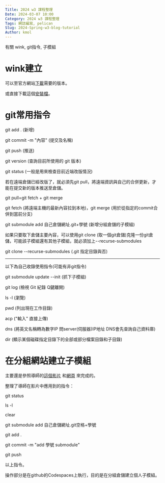 ```yaml
---
Title: 2024 w3 課程整理
Date: 2024-03-07 10:00
Category: 2024 w3 課程整理
Tags: 網誌編寫, pelican
Slug: 2024-Spring-w3-blog-tutorial
Author: kmol
---
```


有關 wink, git指令, 子模組

<!-- PELICAN_END_SUMMARY -->

# wink建立
可以至官方網站<a href="https://www.debugmode.com/wink.html">下載</a>需要的版本。

或直接下載這個<a href="https://nfuedu-my.sharepoint.com/personal/41223118_nfu_edu_tw/_layouts/15/onedrive.aspx?id=%2Fpersonal%2F41223118%5Fnfu%5Fedu%5Ftw%2FDocuments%2Fwinksetup%2Eexe&parent=%2Fpersonal%2F41223118%5Fnfu%5Fedu%5Ftw%2FDocuments&ga=1">安裝檔</a>。
# git常用指令
git add . (新增)

git commit -m "內容"  (提交及名稱)

git push (推送)

git version (查詢目前所使用的 git 版本)

git status (一般是用來檢查目前近端改版情況)

若在遠端倉儲已經改版了，就必須先git pull，將遠端資訊與自己的合併更新，才能在提交新的版本推送至倉儲。

git pull=git fetch + git merge

git fetch (將遠端主機的最新內容拉到本地)，git merge (用於從指定的commit合併到當前分支)

git submodule add 自己倉儲網址.git+學號 (新增分組倉儲的子模組)

如果只要取下倉儲主要內容，可以使用git clone (取一個git倉儲)克隆一份git倉儲，可能該子模組還有其他子模組，就必須加上--recurse-submodules

git clone --recurse-submodules (.git 指定目錄與否)

------------------------------------------------------------------------------------------------

以下為自己收錄使用指令(可能有非git指令)

git submodule update --init (抓下子模組)

git log (檢視 Git 紀錄 Q鍵離開)

ls -l (瀏覽)

pwd (列出現在工作目錄)

acp ("輸入" 直接上傳)

dns (將英文名稱轉為數字IP 問server(伺服器)IP地址 DNS會先查詢自己資料庫)

dir (顯示某個磁碟指定目錄下的全部或部分檔案目錄和子目錄)

# 在分組網站建立子模組
主要還是參照導師的<a href="https://nfuedu-my.sharepoint.com/personal/yen_nfu_edu_tw/_layouts/15/stream.aspx?id=%2Fpersonal%2Fyen%5Fnfu%5Fedu%5Ftw%2FDocuments%2F2024%2Fwcm2024%2Fvideo%2Fwcm2024%5F1a%5Fw3%5F2%5F%E5%B0%87%E7%B5%84%E5%93%A1%E7%9A%84%E5%80%8B%E4%BA%BA%E5%80%89%E5%84%B2%E7%B4%8D%E7%82%BA%E5%88%86%E7%B5%84%E5%80%89%E5%84%B2%E7%9A%84%E5%AD%90%E6%A8%A1%E7%B5%84%2Emp4&nav=eyJyZWZlcnJhbEluZm8iOnsicmVmZXJyYWxBcHAiOiJPbmVEcml2ZUZvckJ1c2luZXNzIiwicmVmZXJyYWxBcHBQbGF0Zm9ybSI6IldlYiIsInJlZmVycmFsTW9kZSI6InZpZXciLCJyZWZlcnJhbFZpZXciOiJNeUZpbGVzTGlua0NvcHkifX0&ga=1&referrer=StreamWebApp%2EWeb&referrerScenario=AddressBarCopied%2Eview%2E851c7aab%2D09ad%2D4bf0%2D9e28%2D3d71dc90fa96">這個影片</a>
和<a href="https://blog.kennycoder.io/2020/06/14/Git-submodule-%E4%BD%BF%E7%94%A8%E6%95%99%E5%AD%B8/">網頁</a>
來完成的。

整理了導師在影片中應用到的指令：

git status

ls -l

clear

git submodule add 自己倉儲網址.git空格+學號

git add .

git commit -m "add 學號 submodule"

git push

以上指令。

操作部分是在github的Codespaces上執行，目的是在分組倉儲建立個人子模組。